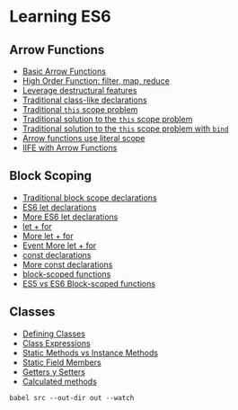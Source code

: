 # Learning ES6 

## Arrow Functions

* [Basic Arrow Functions](https://github.com/edalorzo/es6/blob/master/src/arrow-functions/lesson01.js)
* [High Order Function: filter, map, reduce](https://github.com/edalorzo/es6/blob/master/src/arrow-functions/lesson02.js)
* [Leverage destructural features](https://github.com/edalorzo/es6/blob/master/src/arrow-functions/lesson03.js)
* [Traditional class-like declarations](https://github.com/edalorzo/es6/blob/master/src/arrow-functions/lesson04.js)
* [Traditional `this` scope problem](https://github.com/edalorzo/es6/blob/master/src/arrow-functions/lesson05.js)
* [Traditional solution to the `this` scope problem](https://github.com/edalorzo/es6/blob/master/src/arrow-functions/lesson06.js)
* [Traditional solution to the `this` scope problem with `bind`](https://github.com/edalorzo/es6/blob/master/src/arrow-functions/lesson07.js)
* [Arrow functions use literal scope](https://github.com/edalorzo/es6/blob/master/src/arrow-functions/lesson08.js)
* [IIFE with Arrow Functions](https://github.com/edalorzo/es6/blob/master/src/arrow-functions/lesson09.js)

## Block Scoping

* [Traditional block scope declarations](https://github.com/edalorzo/es6/blob/master/src/block-scoping/lesson01.js)
* [ES6 let declarations](https://github.com/edalorzo/es6/blob/master/src/block-scoping/lesson02.js)
* [More ES6 let declarations](https://github.com/edalorzo/es6/blob/master/src/block-scoping/lesson03.js)
* [let + for](https://github.com/edalorzo/es6/blob/master/src/block-scoping/lesson04.js)
* [More let + for](https://github.com/edalorzo/es6/blob/master/src/block-scoping/lesson05.js)
* [Event More let + for](https://github.com/edalorzo/es6/blob/master/src/block-scoping/lesson06.js)
* [const declarations](https://github.com/edalorzo/es6/blob/master/src/block-scoping/lesson07.js)
* [More const declarations](https://github.com/edalorzo/es6/blob/master/src/block-scoping/lesson08.js)
* [block-scoped functions](https://github.com/edalorzo/es6/blob/master/src/block-scoping/lesson09.js)
* [ES5 vs ES6 Block-scoped functions](https://github.com/edalorzo/es6/blob/master/src/block-scoping/lesson10.js)

## Classes

* [Defining Classes](https://github.com/edalorzo/es6/blob/master/src/classes/lesson01.js)
* [Class Expressions](https://github.com/edalorzo/es6/blob/master/src/classes/lesson02.js)
* [Static Methods vs Instance Methods](https://github.com/edalorzo/es6/blob/master/src/classes/lesson03.js)
* [Static Field Members](https://github.com/edalorzo/es6/blob/master/src/classes/lesson04.js)
* [Getters y Setters](https://github.com/edalorzo/es6/blob/master/src/classes/lesson05.js)
* [Calculated methods](https://github.com/edalorzo/es6/blob/master/src/classes/lesson06.js)



```
babel src --out-dir out --watch
```
